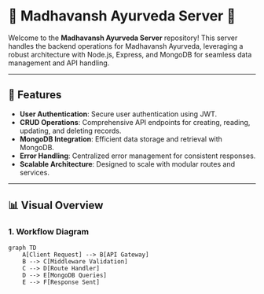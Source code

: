 # 🌟 Madhavansh Ayurveda Server 🌟

Welcome to the **Madhavansh Ayurveda Server** repository! This server handles the backend operations for Madhavansh Ayurveda, leveraging a robust architecture with Node.js, Express, and MongoDB for seamless data management and API handling.

---

## 🚀 Features

- **User Authentication**: Secure user authentication using JWT.
- **CRUD Operations**: Comprehensive API endpoints for creating, reading, updating, and deleting records.
- **MongoDB Integration**: Efficient data storage and retrieval with MongoDB.
- **Error Handling**: Centralized error management for consistent responses.
- **Scalable Architecture**: Designed to scale with modular routes and services.

---

## 📊 Visual Overview

### 1. **Workflow Diagram**

```mermaid
graph TD
    A[Client Request] --> B[API Gateway]
    B --> C[Middleware Validation]
    C --> D[Route Handler]
    D --> E[MongoDB Queries]
    E --> F[Response Sent]
